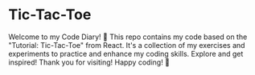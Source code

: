 # Tic-Tac-Toe
Welcome to my Code Diary! 🌟  This repo contains my code based on the "Tutorial: Tic-Tac-Toe" from React. It's a collection of my exercises and experiments to practice and enhance my coding skills. Explore and get inspired!  Thank you for visiting! Happy coding! 🚀
